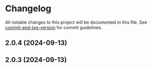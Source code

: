 # Changelog

All notable changes to this project will be documented in this file. See [commit-and-tag-version](https://github.com/absolute-version/commit-and-tag-version) for commit guidelines.

## 2.0.4 (2024-09-13)

## 2.0.3 (2024-09-13)
